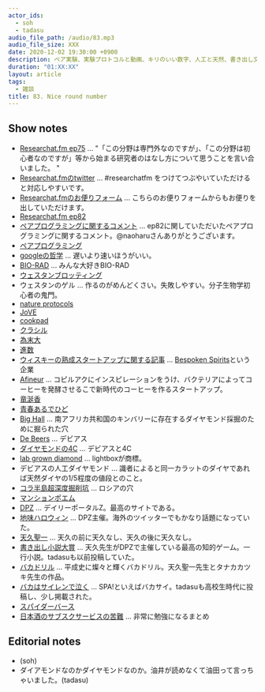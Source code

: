 ```yaml
---
actor_ids:
  - soh
  - tadasu
audio_file_path: /audio/83.mp3
audio_file_size: XXX
date: 2020-12-02 19:30:00 +0900
description: ペア実験、実験プロトコルと動画、キリのいい数字、人工と天然、書き出し文、オススメされた漫画を読んでいない問題について話しました。
duration: "01:XX:XX"
layout: article
tags:
  - 雑談
title: 83. Nice round number
---
```


## Show notes
- [Researchat.fm ep75](https://researchat.fm/episode/75) ...  "「この分野は専門外なのですが」、「この分野は初心者なのですが」等から始まる研究者のはなし方について思うことを言い合いました。 "
- [Researchat.fmのtwitter](https://twitter.com/researchat_fm) ... #researchatfm をつけてつぶやいていただけると対応しやすいです。
- [Researchat.fmのお便りフォーム](https://researchat.fm/form.html) ... こちらのお便りフォームからもお便りを出していただけます。
- [Researchat.fm ep82](https://researchat.fm/episode/82)
- [ペアプログラミングに関するコメント](https://twitter.com/naoharu/status/1331437494462648321) ... ep82に関していただいたペアプログラミングに関するコメント。@naoharuさんありがとうございます。
- [ペアプログラミング](https://ja.wikipedia.org/wiki/%E3%83%9A%E3%82%A2%E3%83%97%E3%83%AD%E3%82%B0%E3%83%A9%E3%83%9F%E3%83%B3%E3%82%B0)
- [googleの哲学](https://www.google.com/about/philosophy.html?hl=JA) ... 遅いより速いほうがいい。
- [BIO-RAD](https://www.bio-rad.com/) ... みんな大好きBIO-RAD
- [ウェスタンブロッティング](https://ja.wikipedia.org/wiki/%E3%82%A6%E3%82%A7%E3%82%B9%E3%82%BF%E3%83%B3%E3%83%96%E3%83%AD%E3%83%83%E3%83%86%E3%82%A3%E3%83%B3%E3%82%B0)
- ウェスタンのゲル ... 作るのがめんどくさい。失敗しやすい。分子生物学初心者の鬼門。
- [nature protocols](https://www.nature.com/nprot/)
- [JoVE](https://www.jove.com/)
- [cookpad](https://cookpad.com/)
- [クラシル](https://www.kurashiru.com/)
- [為末大](https://ja.wikipedia.org/wiki/%E7%82%BA%E6%9C%AB%E5%A4%A7)
- [進数](https://ja.wikipedia.org/wiki/%E9%80%B2%E6%95%B0)
- [ウィスキーの熟成スタートアップに関する記事](https://www.afpbb.com/articles/-/3309033) ... [Bespoken Spirits](https://www.bespokenspirits.com/)という企業
- [Afineur](https://www.afineur.com) ... コピルアクにインスピレーションをうけ、バクテリアによってコーヒーを発酵させるこで新時代のコーヒーを作るスタートアップ。
- [竜涎香](https://ja.wikipedia.org/wiki/%E9%BE%8D%E6%B6%8E%E9%A6%99)
- [青春あるでひど](http://www.dehido.com/)
- [Big Hall](https://en.wikipedia.org/wiki/Big_Hole) ... 南アフリカ共和国のキンバリーに存在するダイヤモンド採掘のために掘られた穴
- [De Beers](https://www.debeers.com/en-us/home) ... デビアス
- [ダイヤモンドの4C](https://www.gia.edu/JP/gia-news-research/diamond-quality-short-history-4cs) ... デビアスと4C
- [lab grown diamond](https://lightboxjewelry.com/collections/) ... lightboxが商標。
- デビアスの人工ダイヤモンド ... 識者によると同一カラットのダイヤであれば天然ダイヤの1/5程度の値段とのこと。
- [コラ半島超深度掘削坑](https://ja.wikipedia.org/wiki/%E3%82%B3%E3%83%A9%E5%8D%8A%E5%B3%B6%E8%B6%85%E6%B7%B1%E5%BA%A6%E6%8E%98%E5%89%8A%E5%9D%91) ... ロシアの穴
- [マンションポエム](https://dailyportalz.jp/kiji/170728200270)
- [DPZ](https://dailyportalz.jp/) ... デイリーポータルZ。最高のサイトである。
- [地味ハロウィン](https://dailyportalz.jp/kiji/jimihalloween2020_pictures) ... DPZ主催。海外のツイッターでもかなり話題になっていた。
- [天久聖一](https://ja.wikipedia.org/wiki/%E5%A4%A9%E4%B9%85%E8%81%96%E4%B8%80) ... 天久の前に天久なし、天久の後に天久なし。
- [書き出し小説大賞](https://dailyportalz.jp/kiji/121103158198) ... 天久先生がDPZで主催している最高の知的ゲーム。一行小説。tadasuも以前投稿していた。
- [バカドリル](https://ja.wikipedia.org/wiki/%E3%83%90%E3%82%AB%E3%83%89%E3%83%AA%E3%83%AB) ... 平成史に燦々と輝くバカドリル。天久聖一先生とタナカカツキ先生の作品。
- [バカはサイレンで泣く](https://nikkan-spa.jp/bakasai) ... SPA!といえばバカサイ。tadasuも高校生時代に投稿し、少し掲載された。
- [スパイダーバース](https://www.amazon.co.jp/dp/B07RQHH1GN/)
- [日本酒のサブスクサービスの苦難](https://togetter.com/li/1433089) ... 非常に勉強になるまとめ

## Editorial notes
- (soh)
- ダイアモンドなのかダイヤモンドなのか。油井が読めなくて油田って言っちゃいました。(tadasu)
